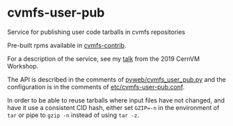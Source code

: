 # cvmfs-user-pub
Service for publishing user code tarballs in cvmfs repositories

Pre-built rpms available in [cvmfs-contrib](https://cvmfs-contrib.github.io/).

For a description of the service, see my
[talk](https://indico.cern.ch/event/757415/contributions/3416919/attachments/1854267/3045098/CVMFSWorkshop20190603.pdf)
from the 2019 CernVM Workshop.

The API is described in the comments of
[pyweb/cvmfs_user_pub.py](pyweb/cvmfs_user_pub.py)
and the configuration is in the comments of
[etc/cvmfs-user-pub.conf](etc/cvmfs-user-pub.conf).

In order to be able to reuse tarballs where input files have not
changed, and have it use a consistent CID hash, either set `GZIP=-n` in
the environment of `tar` or pipe to `gzip -n` instead of using `tar -z`.
